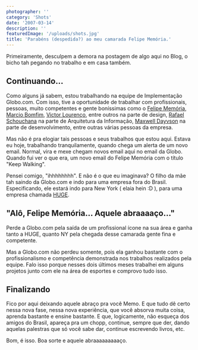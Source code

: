 ```yaml
---
photographer: ''
category: 'Shots'
date: '2007-03-14'
description: ''
featuredImage: '/uploads/shots.jpg'
title: 'Parabéns (despedida?) ao meu camarada Felipe Memória.'
---
```


Primeiramente, desculpem a demora na postagem de algo aqui no Blog, o bicho tah pegando no trabalho e em casa também.

## Continuando...

Como alguns já sabem, estou trabalhando na equipe de Implementação Globo.com. Com isso, tive a oportunidade de trabalhar com profissionais, pessoas, muito competentes e gente boníssimas como o [Felipe Memória](http://www.fmemoria.com.br/), [Marcio Bomfim](http://www.marciobomfim.com/), [Victor Lourenço](http://www.vlourenco.com/), entre outros na parte de design, [Rafael Schouchana](http://www.rafaelschouchana.com/) na parte de Arquitetura da Informação, [Maxwell Dayvson](http://www.dayvson.com/) na parte de desenvolvimento, entre outras várias pessoas da empresa.

Mas não é pra elogiar tais pessoas e seus trabalhos que estou aqui. Estava eu hoje, trabalhando tranquilamente, quando chega um alerta de um novo email. Normal, vira e mexe chegam novos email aqui no email da Globo. Quando fui ver o que era, um novo email do Felipe Memória com o título "Keep Walking".

Pensei comigo, "ihhhhhhhh". E não é o que eu imaginava? O filho da mãe tah saindo da Globo.com e indo para uma empresa fora do Brasil. Especificando, ele estará indo para New York ( elaia hein :D ), para uma empresa chamada [HUGE](http://www.hugeinc.com).

## "Alô, Felipe Memória... Aquele abraaaaço..."

Perde a Globo.com pela saída de um profissional ícone na sua área e ganha tanto a HUGE, quanto NY pela chegada desse camarada gente fina e competente.

Mas a Globo.com não perdeu somente, pois ela ganhou bastante com o profissionalismo e competência demonstrada nos trabalhos realizados pela equipe. Falo isso porque nesses dois últimos meses trabalhei em alguns projetos junto com ele na área de esportes e comprovo tudo isso.

## Finalizando

Fico por aqui deixando aquele abraço pra você Memo. E que tudo dê certo nessa nova fase, nessa nova experiência, que você absorva muita coisa, aprenda bastante e ensine bastante. E que, logicamente, não esqueça dos amigos do Brasil, apareça pra um chopp, continue, sempre que der, dando aquelas palestras que só você sabe dar, continue escrevendo livros, etc.

Bom, é isso. Boa sorte e aquele abraaaaaaaaaço.
